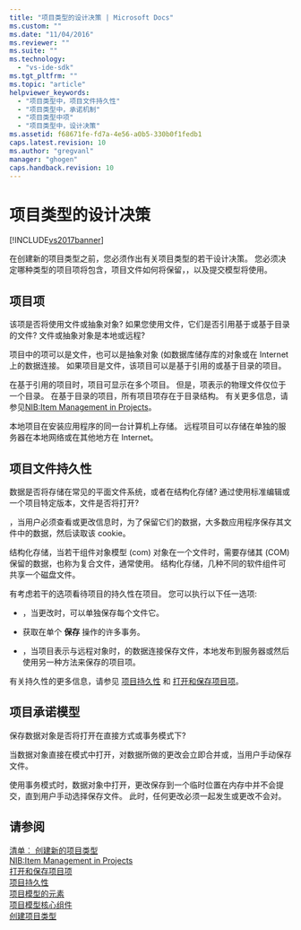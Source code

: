 ```yaml
---
title: "项目类型的设计决策 | Microsoft Docs"
ms.custom: ""
ms.date: "11/04/2016"
ms.reviewer: ""
ms.suite: ""
ms.technology: 
  - "vs-ide-sdk"
ms.tgt_pltfrm: ""
ms.topic: "article"
helpviewer_keywords: 
  - "项目类型中，项目文件持久性"
  - "项目类型中，承诺机制"
  - "项目类型中项"
  - "项目类型中，设计决策"
ms.assetid: f68671fe-fd7a-4e56-a0b5-330b0f1fedb1
caps.latest.revision: 10
ms.author: "gregvanl"
manager: "ghogen"
caps.handback.revision: 10
---
```

# 项目类型的设计决策
[!INCLUDE[vs2017banner](../../code-quality/includes/vs2017banner.md)]

在创建新的项目类型之前，您必须作出有关项目类型的若干设计决策。  您必须决定哪种类型的项目项将包含，项目文件如何将保留，，以及提交模型将使用。  
  
## 项目项  
 该项是否将使用文件或抽象对象?  如果您使用文件，它们是否引用基于或基于目录的文件?  文件或抽象对象是本地或远程?  
  
 项目中的项可以是文件，也可以是抽象对象 \(如数据库储存库的对象或在 Internet 上的数据连接。  如果项目是文件，该项目可以是基于引用的或基于目录的项目。  
  
 在基于引用的项目时，项目可显示在多个项目。  但是，项表示的物理文件仅位于一个目录。  在基于目录的项目，所有项目项存在于目录结构。  有关更多信息，请参见[NIB:Item Management in Projects](http://msdn.microsoft.com/zh-cn/762e606b-7f44-4b66-97a1-e30a703654a0)。  
  
 本地项目在安装应用程序的同一台计算机上存储。  远程项目可以存储在单独的服务器在本地网络或在其他地方在 Internet。  
  
## 项目文件持久性  
 数据是否将存储在常见的平面文件系统，或者在结构化存储?  通过使用标准编辑或一个项目特定版本，文件是否将打开?  
  
 ，当用户必须查看或更改信息时，为了保留它们的数据，大多数应用程序保存其文件中的数据，然后读取该 cookie。  
  
 结构化存储，当若干组件对象模型 \(com\) 对象在一个文件时，需要存储其 \(COM\)保留的数据，也称为复合文件，通常使用。  结构化存储，几种不同的软件组件可共享一个磁盘文件。  
  
 有考虑若干的选项看待项目的持久性在项目。  您可以执行以下任一选项:  
  
-   ，当更改时，可以单独保存每个文件它。  
  
-   获取在单个 **保存** 操作的许多事务。  
  
-   ，当项目表示与远程对象时，的数据连接保存文件，本地发布到服务器或然后使用另一种方法来保存的项目项。  
  
 有关持久性的更多信息，请参见 [项目持久性](../../extensibility/internals/project-persistence.md) 和 [打开和保存项目项](../../extensibility/internals/opening-and-saving-project-items.md)。  
  
## 项目承诺模型  
 保存数据对象是否将打开在直接方式或事务模式下?  
  
 当数据对象直接在模式中打开，对数据所做的更改会立即合并或，当用户手动保存文件。  
  
 使用事务模式时，数据对象中打开，更改保存到一个临时位置在内存中并不会提交，直到用户手动选择保存文件。  此时，任何更改必须一起发生或更改不会对。  
  
## 请参阅  
 [清单︰ 创建新的项目类型](../../extensibility/internals/checklist-creating-new-project-types.md)   
 [NIB:Item Management in Projects](http://msdn.microsoft.com/zh-cn/762e606b-7f44-4b66-97a1-e30a703654a0)   
 [打开和保存项目项](../../extensibility/internals/opening-and-saving-project-items.md)   
 [项目持久性](../../extensibility/internals/project-persistence.md)   
 [项目模型的元素](../../extensibility/internals/elements-of-a-project-model.md)   
 [项目模型核心组件](../../extensibility/internals/project-model-core-components.md)   
 [创建项目类型](../../extensibility/internals/creating-project-types.md)
